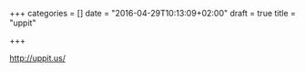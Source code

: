 +++
categories = []
date = "2016-04-29T10:13:09+02:00"
draft = true
title = "uppit"

+++

http://uppit.us/
